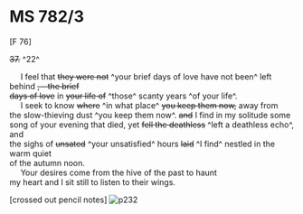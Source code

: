 # MS 782/3

[F 76]

~~37.~~ ^22^

&nbsp;&nbsp;&nbsp;&nbsp;&nbsp;I feel that ~~they were not~~ ^your brief days of love have not been^ left behind ~~, - the brief~~ \
~~days of love~~ in ~~your life of~~ ^those^ scanty years ^of your life^. \
&nbsp;&nbsp;&nbsp;&nbsp;&nbsp;I seek to know ~~where~~ ^in what place^ ~~you keep them now,~~ away from \
the slow-thieving dust ^you keep them now^. ~~and~~ I find in my solitude some \
song of your evening that died, yet ~~fell the deathless~~ ^left a deathless echo^, and \
the sighs of ~~unsated~~ ^your unsatisfied^ hours ~~laid~~ ^I find^ nestled in the warm quiet \
of the autumn noon. \
&nbsp;&nbsp;&nbsp;&nbsp;&nbsp;Your desires come from the hive of the past to haunt \
my heart and I sit still to listen to their wings.

[crossed out pencil notes]
![p232](MS782_3-232.jpg)
